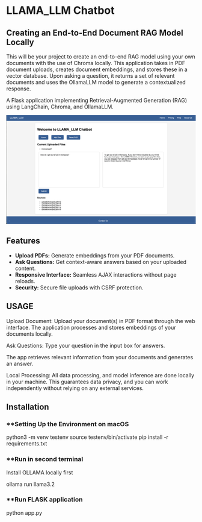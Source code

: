 # LLAMA_LLM Chatbot

## Creating an End-to-End Document RAG Model Locally

This will be your project to create an end-to-end RAG model using your own documents with the use of Chroma locally. This application takes in PDF document uploads, creates document embeddings, and stores these in a vector database. Upon asking a question, it returns a set of relevant documents and uses the OllamaLLM model to generate a contextualized response.

A Flask application implementing Retrieval-Augmented Generation (RAG) using LangChain, Chroma, and OllamaLLM.

![Screenshot of LLAMA_LLM Chatbot](data/Screenshot.png)

## Features

- **Upload PDFs:** Generate embeddings from your PDF documents.
- **Ask Questions:** Get context-aware answers based on your uploaded content.
- **Responsive Interface:** Seamless AJAX interactions without page reloads.
- **Security:** Secure file uploads with CSRF protection.



## USAGE
Upload Document:
Upload your document(s) in PDF format through the web interface.
The application processes and stores embeddings of your documents locally. 

Ask Questions: Type your question in the input box for answers. 

The app retrieves relevant information from your documents and generates an answer. 

Local Processing: All data processing, and model inference are done locally in your machine. This guarantees data privacy, and you can work independently without relying on any external services.

## Installation

### **Setting Up the Environment on macOS

python3 -m venv testenv
source testenv/bin/activate
pip install -r requirements.txt

### **Run in second terminal
Install OLLAMA locally first

ollama run llama3.2

### **Run FLASK application

python app.py


